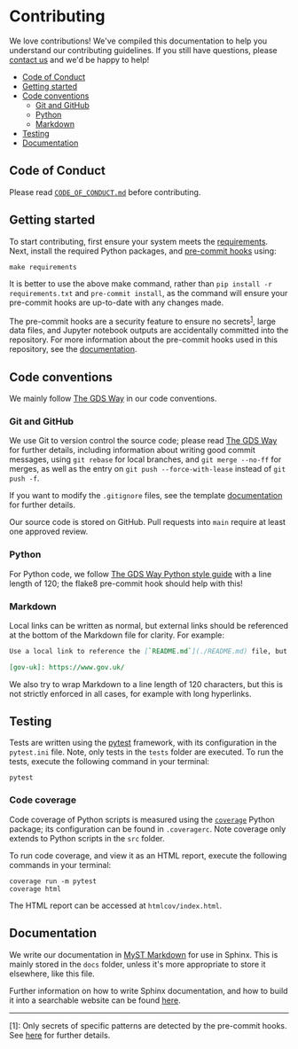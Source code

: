 # Contributing

We love contributions! We've compiled this documentation to help you understand our contributing guidelines. If you
still have questions, please [contact us][email] and we'd be happy to help!

- [Code of Conduct](#code-of-conduct)
- [Getting started](#getting-started)
- [Code conventions](#code-conventions)
  - [Git and GitHub](#git-and-github)
  - [Python](#python)
  - [Markdown](#markdown)
- [Testing](#testing)
- [Documentation](#documentation)

## Code of Conduct

Please read [`CODE_OF_CONDUCT.md`][code-of-conduct] before contributing.

## Getting started

To start contributing, first ensure your system meets the [requirements][readme-requirements]. Next, install the
required Python packages, and [pre-commit hooks][pre-commit] using:

```shell
make requirements
```

It is better to use the above make command, rather than `pip install -r requirements.txt` and `pre-commit install`, as
the command will ensure your pre-commit hooks are up-to-date with any changes made.

The pre-commit hooks are a security feature to ensure no secrets<sup>[1](#footnote-1)</sup>, large data files, and
Jupyter notebook outputs are accidentally committed into the repository. For more information about the pre-commit
hooks used in this repository, see the [documentation][docs-pre-commit-hooks].

## Code conventions

We mainly follow [The GDS Way][gds-way] in our code conventions.

### Git and GitHub

We use Git to version control the source code; please read [The GDS Way][gds-way-git] for further details, including
information about writing good commit messages, using `git rebase` for local branches, and `git merge --no-ff` for
merges, as well as the entry on `git push --force-with-lease` instead of `git push -f`.

If you want to modify the `.gitignore` files, see the template [documentation][docs-updating-gitignore] for further
details.

Our source code is stored on GitHub. Pull requests into `main` require at
least one approved review.

### Python

For Python code, we follow [The GDS Way Python style guide][gds-way-python] with a line length of 120; the flake8
pre-commit hook should help with this!

### Markdown

Local links can be written as normal, but external links should be referenced at the bottom of the Markdown file for
clarity. For example:

```md
Use a local link to reference the [`README.md`](./README.md) file, but an external link for [GOV.UK][gov-uk].

[gov-uk]: https://www.gov.uk/
```

We also try to wrap Markdown to a line length of 120 characters, but this is not strictly enforced in all cases, for
example with long hyperlinks.

## Testing

Tests are written using the [pytest][pytest] framework, with its configuration in the `pytest.ini` file. Note, only
tests in the `tests` folder are executed. To run the tests, execute the following command in your terminal:

```shell
pytest
```

### Code coverage

Code coverage of Python scripts is measured using the [`coverage`][coverage] Python package; its configuration can be
found in `.coveragerc`. Note coverage only extends to Python scripts in the `src` folder.

To run code coverage, and view it as an HTML report, execute the following commands in your terminal:

```shell
coverage run -m pytest
coverage html
```

The HTML report can be accessed at `htmlcov/index.html`.

## Documentation

We write our documentation in [MyST Markdown][myst] for use in Sphinx. This is mainly stored in the `docs` folder,
unless it's more appropriate to store it elsewhere, like this file.

Further information on how to write Sphinx documentation, and how to build it into a searchable website can be found
[here][docs-write-sphinx-documentation].

---

<a name="footnote-1">[1]</a>: Only secrets of specific patterns are detected by the pre-commit hooks. See
[here][docs-pre-commit-hooks-secrets-definition] for further details.

[code-of-conduct]: ./CODE_OF_CONDUCT.md
[coverage]: https://coverage.readthedocs.io/
[docs-pre-commit-hooks]: ./docs/contributor_guide/pre_commit_hooks.md
[docs-pre-commit-hooks-secrets-definition]: ./docs/contributor_guide/pre_commit_hooks.md#definition-of-a-secret-according-to-detect-secrets
[docs-updating-gitignore]: ./docs/contributor_guide/updating_gitignore.md
[docs-write-sphinx-documentation]: ./docs/contributor_guide/writing_sphinx_documentation.md
[email]: mailto:lwilliams2@companieshouse.gov.uk
[gds-way]: https://gds-way.cloudapps.digital/
[gds-way-git]: https://gds-way.cloudapps.digital/standards/source-code.html
[gds-way-python]: https://gds-way.cloudapps.digital/manuals/programming-languages/python/python.html#python-style-guide
[myst]: https://myst-parser.readthedocs.io/
[pre-commit]: https://pre-commit.com/
[pytest]: https://docs.pytest.org/
[readme-requirements]: ./README.md#requirements
